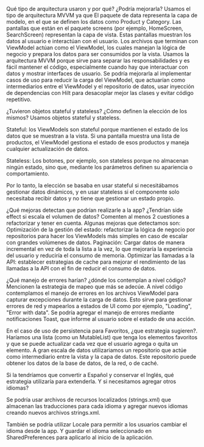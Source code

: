 Qué tipo de arquitectura usaron y por qué? ¿Podría mejorarla?
Usamos el tipo de arquitectura MVVM ya que
El paquete de data representa la capa de modelo, en el que se definen los datos como Product y Category. 
Las pantallas que están en el paquete screens (por ejemplo, HomeScreen, SearchScreen) representan la capa de vista. Estas pantallas muestran los datos al usuario e interactúan con el usuario.
Los archivos que terminan con ViewModel actúan como el ViewModel, los cuales manejan la lógica de negocio y prepara los datos para ser consumidos por la vista.
Usamos la arquitectura MVVM porque sirve para separar las responsabilidades y es fácil mantener el código, especialmente cuando hay que interactuar con datos y mostrar interfaces de usuario. 
Se podría mejorarla al implementar casos de uso para reducir la carga del ViewModel, que actuarían como intermediarios entre el ViewModel y el repositorio de datos, usar inyección de dependencias con Hilt para desacoplar mejor las clases y evitar código repetitivo. 



¿Tuvieron objetos stateful y stateless? ¿Cómo definen la elección de los mismos?
Usamos objetos stateful y stateless. 

Stateful: los ViewModels son stateful porque mantienen el estado de los datos que se muestran a la vista. Si una pantalla muestra una lista de productos, el ViewModel gestiona el estado de esos productos y maneja cualquier actualización de datos.

Stateless: Los botones, por ejemplo, son stateless porque no almacenan ningún estado, sino que, mediante los parámetros definen su apariencia o comportamiento.

Por lo tanto, la elección se basaba en usar stateful si necesitábamos gestionar datos dinámicos, y en usar stateless si el componente solo necesitaba recibir datos y no tiene que gestionar un estado propio.


¿Qué mejoras detectan que podrían realizarle a la app? ¿Tendrían side effect si escala el volumen de datos? Comenten al menos 2 cuestiones a refactorizar y tener en cuenta. 
Algunas mejoras que detectamos son: 
Optimización de la gestión del estado: refactorizar la lógica de negocio por repositorios para hacer los ViewModels más simples en caso de escalar con grandes volúmenes de datos.
Paginación: Cargar datos de manera incremental en vez de toda la lista a la vez, lo que mejoraría la experiencia del usuario y reduciría el consumo de memoria.
Optimizar las llamadas a la API: establecer estrategias de cache para mejorar el rendimiento de las llamadas a la API con el fin de reducir el consumo de datos.

¿Qué manejo de errores harían? ¿dónde los contemplan a nivel código? Mencionen la estrategia de mapeo que más se adecúe. 
A nivel código contemplamos el manejo de errores en los archivos ViewModel para capturar excepciones durante la carga de datos. Esto sirve para gestionar errores de red y mapearlos a estados de UI  como por ejemplo, "Loading", "Error with data".
Se podría agregar el manejo de errores mediante notificaciones Toast, que informe al usuario sobre el estado de una acción.

En el caso de uso de persistencia para Favoritos, ¿que estrategia sugieren?. 
Haríamos una lista  (como un MutableList) que tenga los elementos favoritos y que se puede actualizar cada vez que el usuario agrega o quita un elemento.
A gran escala de datos utilizariamos un repositorio que actúe como intermediario entre la vista y la capa de datos. Este repositorio puede obtener los datos de la base de datos, de la red, o de caché.

Si la tendríamos que convertir a Español y conservar el Inglés, qué estrategia utilizaría para extenderla. Y si necesitamos agregar otros idiomas?

Se podría usar archivos de recursos localizados (strings.xml) que almacenan las traducciones para cada idioma y agregar nuevos idiomas creando nuevos archivos strings.xml.

También se podría utilizar Locale para permitir a los usuarios cambiar el idioma desde la app. Y guardar el idioma seleccionado en SharedPreferences para aplicarlo al inicio de la aplicación.
